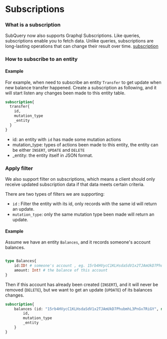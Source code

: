 # Subscriptions

### What is a subscription
SubQuery now also supports Graphql Subscriptions. Like queries, subscriptions enable you to fetch data. Unlike queries, subscriptions are long-lasting operations that can change their result over time.
[subscription](https://www.apollographql.com/docs/react/data/subscriptions/)


### How to subscribe to an entity

#### Example

For example, when need to subscribe an entity `Transfer` to get update when new balance transfer happened.
Create a subscription as following, and it will start listen any changes been made to this entity table.
```graphql
subscription{
  transfer{
    id,
    mutation_type
    _entity
  }
}

```
- id: an entity with `id` has made some mutation actions
- mutation_type: types of actions been made to this entity, the entity can be either `INSERT`, `UPDATE` and `DELETE`
- _entity: the entity itself in JSON format.

### Apply filter

We also support filter on subscriptions, which means a client should only receive updated subscription data if that data meets certain criteria.

There are two types of filters we are supporting:

- `id` : Filter the entity with its id, only records with the same id will return an update.
- `mutation_type`: only the same mutation type been made will return an update.

#### Example

Assume we have an entity `Balances`, and it records someone's account balances.

```graphql

type Balances{
    id:ID! # someone's account , eg. 15rb4HVycC1KLHsdaSdV1x2TJAmUkD7PhubmhL3PnGv7RiGY 
    amount: Int! # the balance of this account
}
```
Then if this account has already been created (`INSERT`), and it will never be removed (`DELETE`), but we want to get an update (`UPDATE`) of its balances changes.
```graphql
subscription{
    balances (id: "15rb4HVycC1KLHsdaSdV1x2TJAmUkD7PhubmhL3PnGv7RiGY", mutation: UPDATE){
        id,
        mutation_type
        _entity
    }
}
```

